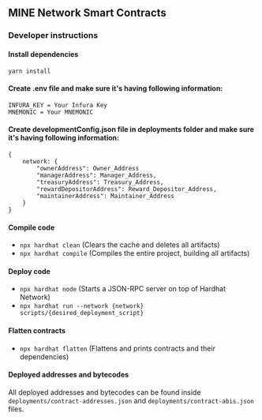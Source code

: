 ## MINE Network Smart Contracts

### Developer instructions

#### Install dependencies
`yarn install`

#### Create .env file and make sure it's having following information:
```
INFURA_KEY = Your Infura Key
MNEMONIC = Your MNEMONIC
```

#### Create developmentConfig.json file in deployments folder and make sure it's having following information:
```
{
    network: {
        "ownerAddress": Owner_Address
        "managerAddress": Manager_Address,
        "treasuryAddress": Treasury_Address,
        "rewardDepositorAddress": Reward_Depositor_Address,
        "maintainerAddress": Maintainer_Address
    }
}
```

#### Compile code
- `npx hardhat clean` (Clears the cache and deletes all artifacts)
- `npx hardhat compile` (Compiles the entire project, building all artifacts)

#### Deploy code 
- `npx hardhat node` (Starts a JSON-RPC server on top of Hardhat Network)
- `npx hardhat run --network {network} scripts/{desired_deployment_script}`

#### Flatten contracts
- `npx hardhat flatten` (Flattens and prints contracts and their dependencies)

#### Deployed addresses and bytecodes
All deployed addresses and bytecodes can be found inside `deployments/contract-addresses.json` and `deployments/contract-abis.json` files.
